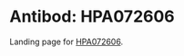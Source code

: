 # Antibod: HPA072606


    


Landing page for [HPA072606](http://www.proteinatlas.org/search/HPA072606).
